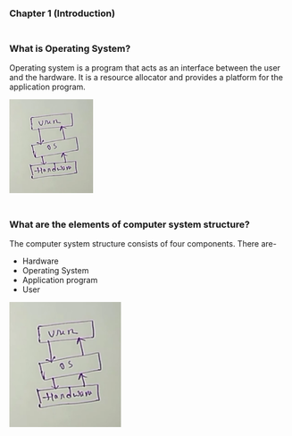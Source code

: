 ### Chapter 1 (Introduction)

### **<br/>What is Operating System?**


<p>Operating system is a program that acts as an interface between the user and the hardware. It is a resource allocator and provides a platform for the application program.</P>
<img src ="./Capt1ure.PNG" width = "150"/>


### **<br/>What are the elements of computer system structure?**
The computer system structure consists of four components. There are-
  - Hardware<br/>
  - Operating System<br/>
  - Application program<br/>
  - User<br/>
  <img src ="./Capt1ure.PNG" width = "200"/>
